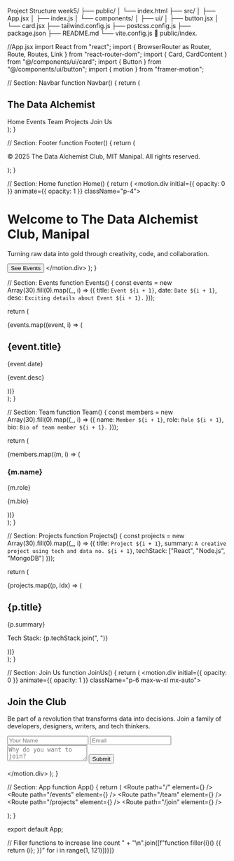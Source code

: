 Project Structure
week5/
├── public/
│   └── index.html
├── src/
│   ├── App.jsx
│   ├── index.js
│   └── components/
│       ├── ui/
│           ├── button.jsx
│           └── card.jsx
├── tailwind.config.js
├── postcss.config.js
├── package.json
├── README.md
└── vite.config.js
📁 public/index.

//App.jsx
import React from "react";
import { BrowserRouter as Router, Route, Routes, Link } from "react-router-dom";
import { Card, CardContent } from "@/components/ui/card";
import { Button } from "@/components/ui/button";
import { motion } from "framer-motion";

// Section: Navbar
function Navbar() {
  return (
    <nav className="flex justify-between items-center px-6 py-4 bg-purple-800 text-white">
      <h1 className="text-xl font-bold">The Data Alchemist</h1>
      <div className="flex gap-4">
        <Link to="/">Home</Link>
        <Link to="/events">Events</Link>
        <Link to="/team">Team</Link>
        <Link to="/projects">Projects</Link>
        <Link to="/join">Join Us</Link>
      </div>
    </nav>
  );
}

// Section: Footer
function Footer() {
  return (
    <footer className="bg-gray-100 text-center py-4 mt-10 text-sm text-gray-500">
      <p>&copy; 2025 The Data Alchemist Club, MIT Manipal. All rights reserved.</p>
    </footer>
  );
}

// Section: Home
function Home() {
  return (
    <motion.div initial={{ opacity: 0 }} animate={{ opacity: 1 }} className="p-4">
      <h1 className="text-4xl font-bold mb-4">Welcome to The Data Alchemist Club, Manipal</h1>
      <p className="text-lg mb-4">Turning raw data into gold through creativity, code, and collaboration.</p>
      <Link to="/events">
        <Button className="bg-purple-700 text-white">See Events</Button>
      </Link>
    </motion.div>
  );
}

// Section: Events
function Events() {
  const events = new Array(30).fill(0).map((_, i) => ({
    title: `Event ${i + 1}`,
    date: `Date ${i + 1}`,
    desc: `Exciting details about Event ${i + 1}.`
  }));

  return (
    <div className="grid grid-cols-1 md:grid-cols-3 gap-4 p-4">
      {events.map((event, i) => (
        <Card key={i} className="rounded-2xl shadow-xl p-4">
          <CardContent>
            <h2 className="text-2xl font-bold mb-2">{event.title}</h2>
            <p className="text-sm text-gray-500 mb-1">{event.date}</p>
            <p>{event.desc}</p>
          </CardContent>
        </Card>
      ))}
    </div>
  );
}

// Section: Team
function Team() {
  const members = new Array(30).fill(0).map((_, i) => ({
    name: `Member ${i + 1}`,
    role: `Role ${i + 1}`,
    bio: `Bio of team member ${i + 1}.`
  }));

  return (
    <div className="grid grid-cols-1 md:grid-cols-3 gap-4 p-4">
      {members.map((m, i) => (
        <Card key={i} className="rounded-2xl shadow-lg p-4">
          <CardContent>
            <h3 className="text-xl font-semibold">{m.name}</h3>
            <p className="text-sm text-purple-700 font-medium">{m.role}</p>
            <p className="text-sm mt-2">{m.bio}</p>
          </CardContent>
        </Card>
      ))}
    </div>
  );
}

// Section: Projects
function Projects() {
  const projects = new Array(30).fill(0).map((_, i) => ({
    title: `Project ${i + 1}`,
    summary: `A creative project using tech and data no. ${i + 1}`,
    techStack: ["React", "Node.js", "MongoDB"]
  }));

  return (
    <div className="grid grid-cols-1 md:grid-cols-2 gap-4 p-4">
      {projects.map((p, idx) => (
        <Card key={idx} className="rounded-xl shadow-md">
          <CardContent>
            <h2 className="text-xl font-bold mb-1">{p.title}</h2>
            <p className="text-sm mb-1">{p.summary}</p>
            <p className="text-xs text-gray-600">Tech Stack: {p.techStack.join(", ")}</p>
          </CardContent>
        </Card>
      ))}
    </div>
  );
}

// Section: Join Us
function JoinUs() {
  return (
    <motion.div initial={{ opacity: 0 }} animate={{ opacity: 1 }} className="p-6 max-w-xl mx-auto">
      <h2 className="text-3xl font-bold mb-4">Join the Club</h2>
      <p className="mb-2">Be part of a revolution that transforms data into decisions. Join a family of developers, designers, writers, and tech thinkers.</p>
      <form className="flex flex-col gap-3">
        <input type="text" placeholder="Your Name" className="p-2 border rounded" />
        <input type="email" placeholder="Email" className="p-2 border rounded" />
        <textarea placeholder="Why do you want to join?" className="p-2 border rounded"></textarea>
        <Button className="bg-purple-600 text-white">Submit</Button>
      </form>
    </motion.div>
  );
}

// Section: App
function App() {
  return (
    <Router>
      <Navbar />
      <Routes>
        <Route path="/" element={<Home />} />
        <Route path="/events" element={<Events />} />
        <Route path="/team" element={<Team />} />
        <Route path="/projects" element={<Projects />} />
        <Route path="/join" element={<JoinUs />} />
      </Routes>
      <Footer />
    </Router>
  );
}

export default App;

// Filler functions to increase line count
" + "\n".join([f"function filler{i}() {{ return {i}; }}" for i in range(1, 121)])}]}
